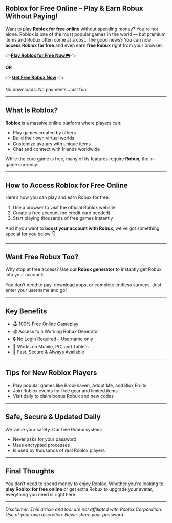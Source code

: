 ## Roblox for Free Online – Play & Earn Robux Without Paying!

Want to play **Roblox for free online** without spending money? You're not alone. Roblox is one of the most popular games in the world — but premium items and Robux often come at a cost. The good news? You can now **access Roblox for free** and even earn **free Robux** right from your browser.

👉[**Play Roblox for Free Now🎮**](https://free-tools.raj-solution.com/958f890)👈  

**OR**

👉 [**Get Free Robux Now**](https://free.raj-solution.com/robux) 👈

No downloads. No payments. Just fun.

---

## What Is Roblox?

**Roblox** is a massive online platform where players can:
- Play games created by others
- Build their own virtual worlds
- Customize avatars with unique items
- Chat and connect with friends worldwide

While the core game is free, many of its features require **Robux**, the in-game currency.

---

## How to Access Roblox for Free Online

Here’s how you can play and earn Robux for free:

1. Use a browser to visit the official Roblox website
2. Create a free account (no credit card needed)
3. Start playing thousands of free games instantly

And if you want to **boost your account with Robux**, we’ve got something special for you below 👇

---

## Want Free Robux Too?

Why stop at free access? Use our **Robux generator** to instantly get Robux into your account:

You don’t need to pay, download apps, or complete endless surveys. Just enter your username and go!

---

## Key Benefits

- 🕹️ 100% Free Online Gameplay
- 💰 Access to a Working Robux Generator
- 🔒 No Login Required – Username only
- 📱 Works on Mobile, PC, and Tablets
- 🚀 Fast, Secure & Always Available

---

## Tips for New Roblox Players

- Play popular games like Brookhaven, Adopt Me, and Blox Fruits
- Join Roblox events for free gear and limited items
- Visit daily to claim bonus Robux and new codes

---

## Safe, Secure & Updated Daily

We value your safety. Our free Robux system:
- Never asks for your password
- Uses encrypted processes
- Is used by thousands of real Roblox players

---

## Final Thoughts

You don’t need to spend money to enjoy Roblox. Whether you're looking to **play Roblox for free online** or get extra Robux to upgrade your avatar, everything you need is right here.

---

*Disclaimer: This article and tool are not affiliated with Roblox Corporation. Use at your own discretion. Never share your password.*
